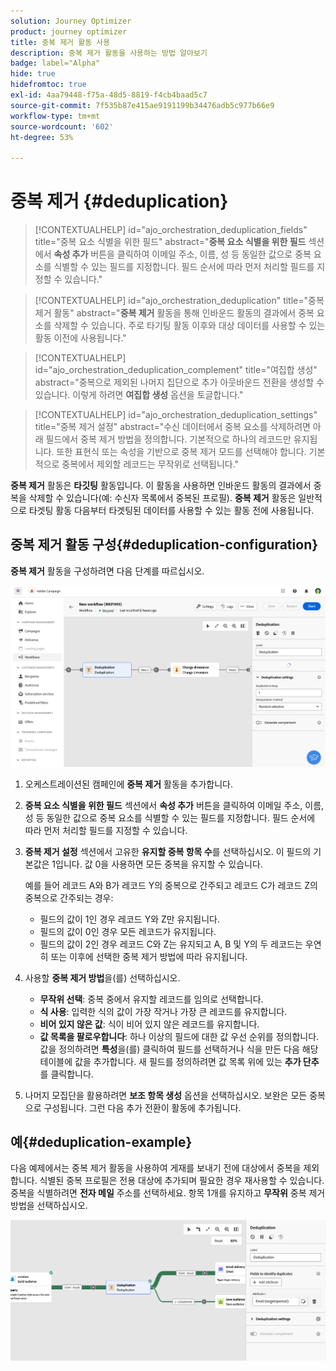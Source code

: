 ```yaml
---
solution: Journey Optimizer
product: journey optimizer
title: 중복 제거 활동 사용
description: 중복 제거 활동을 사용하는 방법 알아보기
badge: label="Alpha"
hide: true
hidefromtoc: true
exl-id: 4aa79448-f75a-48d5-8819-f4cb4baad5c7
source-git-commit: 7f535b87e415ae9191199b34476adb5c977b66e9
workflow-type: tm+mt
source-wordcount: '602'
ht-degree: 53%

---
```


# 중복 제거 {#deduplication}

>[!CONTEXTUALHELP]
>id="ajo_orchestration_deduplication_fields"
>title="중복 요소 식별을 위한 필드"
>abstract="**중복 요소 식별을 위한 필드** 섹션에서 **속성 추가** 버튼을 클릭하여 이메일 주소, 이름, 성 등 동일한 값으로 중복 요소를 식별할 수 있는 필드를 지정합니다. 필드 순서에 따라 먼저 처리할 필드를 지정할 수 있습니다."

>[!CONTEXTUALHELP]
>id="ajo_orchestration_deduplication"
>title="중복 제거 활동"
>abstract="**중복 제거** 활동을 통해 인바운드 활동의 결과에서 중복 요소를 삭제할 수 있습니다. 주로 타기팅 활동 이후와 대상 데이터를 사용할 수 있는 활동 이전에 사용됩니다."

>[!CONTEXTUALHELP]
>id="ajo_orchestration_deduplication_complement"
>title="여집합 생성"
>abstract="중복으로 제외된 나머지 집단으로 추가 아웃바운드 전환을 생성할 수 있습니다. 이렇게 하려면 **여집합 생성** 옵션을 토글합니다."

>[!CONTEXTUALHELP]
>id="ajo_orchestration_deduplication_settings"
>title="중복 제거 설정"
>abstract="수신 데이터에서 중복 요소를 삭제하려면 아래 필드에서 중복 제거 방법을 정의합니다. 기본적으로 하나의 레코드만 유지됩니다. 또한 표현식 또는 속성을 기반으로 중복 제거 모드를 선택해야 합니다. 기본적으로 중복에서 제외할 레코드는 무작위로 선택됩니다."

**중복 제거** 활동은 **타깃팅** 활동입니다. 이 활동을 사용하면 인바운드 활동의 결과에서 중복을 삭제할 수 있습니다(예: 수신자 목록에서 중복된 프로필). **중복 제거** 활동은 일반적으로 타겟팅 활동 다음부터 타겟팅된 데이터를 사용할 수 있는 활동 전에 사용됩니다.

## 중복 제거 활동 구성{#deduplication-configuration}

**중복 제거** 활동을 구성하려면 다음 단계를 따르십시오.

![](../assets/workflow-deduplication.png)

1. 오케스트레이션된 캠페인에 **중복 제거** 활동을 추가합니다.

1. **중복 요소 식별을 위한 필드** 섹션에서 **속성 추가** 버튼을 클릭하여 이메일 주소, 이름, 성 등 동일한 값으로 중복 요소를 식별할 수 있는 필드를 지정합니다. 필드 순서에 따라 먼저 처리할 필드를 지정할 수 있습니다.

1. **중복 제거 설정** 섹션에서 고유한 **유지할 중복 항목 수**&#x200B;를 선택하십시오. 이 필드의 기본값은 1입니다. 값 0을 사용하면 모든 중복을 유지할 수 있습니다.

   예를 들어 레코드 A와 B가 레코드 Y의 중복으로 간주되고 레코드 C가 레코드 Z의 중복으로 간주되는 경우:

   * 필드의 값이 1인 경우 레코드 Y와 Z만 유지됩니다.
   * 필드의 값이 0인 경우 모든 레코드가 유지됩니다.
   * 필드의 값이 2인 경우 레코드 C와 Z는 유지되고 A, B 및 Y의 두 레코드는 우연히 또는 이후에 선택한 중복 제거 방법에 따라 유지됩니다.

1. 사용할 **중복 제거 방법**&#x200B;을(를) 선택하십시오.

   * **무작위 선택**: 중복 중에서 유지할 레코드를 임의로 선택합니다.
   * **식 사용**: 입력한 식의 값이 가장 작거나 가장 큰 레코드를 유지합니다.
   * **비어 있지 않은 값**: 식이 비어 있지 않은 레코드를 유지합니다.
   * **값 목록을 팔로우합니다**: 하나 이상의 필드에 대한 값 우선 순위를 정의합니다. 값을 정의하려면 **특성**&#x200B;을(를) 클릭하여 필드를 선택하거나 식을 만든 다음 해당 테이블에 값을 추가합니다. 새 필드를 정의하려면 값 목록 위에 있는 **추가 단추**&#x200B;를 클릭합니다.

1. 나머지 모집단을 활용하려면 **보조 항목 생성** 옵션을 선택하십시오. 보완은 모든 중복으로 구성됩니다. 그런 다음 추가 전환이 활동에 추가됩니다.

## 예{#deduplication-example}

다음 예제에서는 중복 제거 활동을 사용하여 게재를 보내기 전에 대상에서 중복을 제외합니다. 식별된 중복 프로필은 전용 대상에 추가되며 필요한 경우 재사용할 수 있습니다. 중복을 식별하려면 **전자 메일** 주소를 선택하세요. 항목 1개를 유지하고 **무작위** 중복 제거 방법을 선택하십시오.

![](../assets/workflow-deduplication-example.png)
